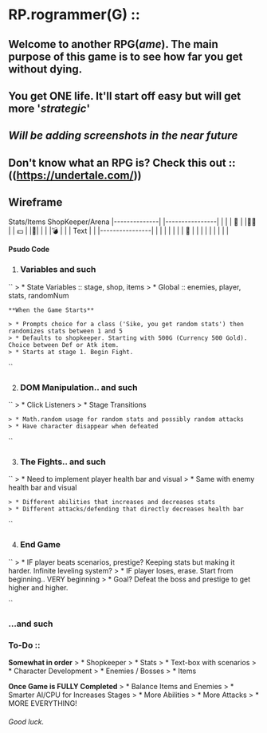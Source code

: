 # RP.rogrammer(G) ::
## Welcome to another RPG(_ame_). The main purpose of this game is to see how far you get without dying.
## You get **ONE** life. It'll start off easy but will get more '_strategic_'

## _Will be adding screenshots in the near future_

## Don't know what an RPG is? Check this out :: ((https://undertale.com/))

## Wireframe

 Stats/Items         ShopKeeper/Arena
|--------------|    |----------------|
|              |    |      :man:     |
|:guardsman:   |    |     :dollar:   |
|:school_satchel:|  |                |
|:bomb:        |
|              |     Text
|              |    |----------------|
|              |    |                |
|              |    |     :book:     |
|              |    |                |
|              |    |                |

**Psudo Code**
1. ### Variables and such
``
    > * State Variables :: stage, shop, items
    > * Global :: enemies, player, stats, randomNum

    **When the Game Starts**

    > * Prompts choice for a class ('Sike, you get random stats') then randomizes stats between 1 and 5
    > * Defaults to shopkeeper. Starting with 500G (Currency 500 Gold). Choice between Def or Atk item.
    > * Starts at stage 1. Begin Fight.

``

2. ### DOM Manipulation.. and such
``
    > * Click Listeners
    > * Stage Transitions

    > * Math.random usage for random stats and possibly random attacks
    > * Have character disappear when defeated

``

3. ### The Fights.. and such
``
    > * Need to implement player health bar and visual
    > * Same with enemy health bar and visual

    > * Different abilities that increases and decreases stats
    > * Different attacks/defending that directly decreases health bar

``

4. ### End Game
``
    > * IF player beats scenarios, prestige? Keeping stats but making it harder. Infinite leveling system?
    > * IF player loses, erase. Start from beginning.. VERY beginning
    > * Goal? Defeat the boss and prestige to get higher and higher.

``
### ...and such




### To-Do ::
**Somewhat in order**
    > * Shopkeeper
    > * Stats
    > * Text-box with scenarios
    > * Character Development
    > * Enemies / Bosses
    > * Items

**Once Game is FULLY Completed**
    > * Balance Items and Enemies
    > * Smarter AI/CPU for Increases Stages
    > * More Abilities
    > * More Attacks
    > * MORE EVERYTHING!

###### Good luck.